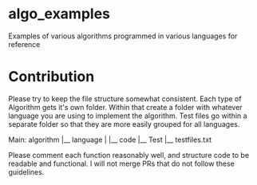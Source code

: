 # algo_examples
Examples of various algorithms programmed in various languages for reference

# Contribution
Please try to keep the file structure somewhat consistent.  Each type of Algorithm gets it's own folder.  Within that create a folder with whatever language you are using to implement the algorithm.  Test files go within a separate folder so that they are more easily grouped for all languages.

Main:
algorithm
  |__ language
  |     |__ code
  |__ Test
        |__ testfiles.txt

Please comment each function reasonably well, and structure code to be readable and functional.  I will not merge PRs that do not follow these guidelines.
